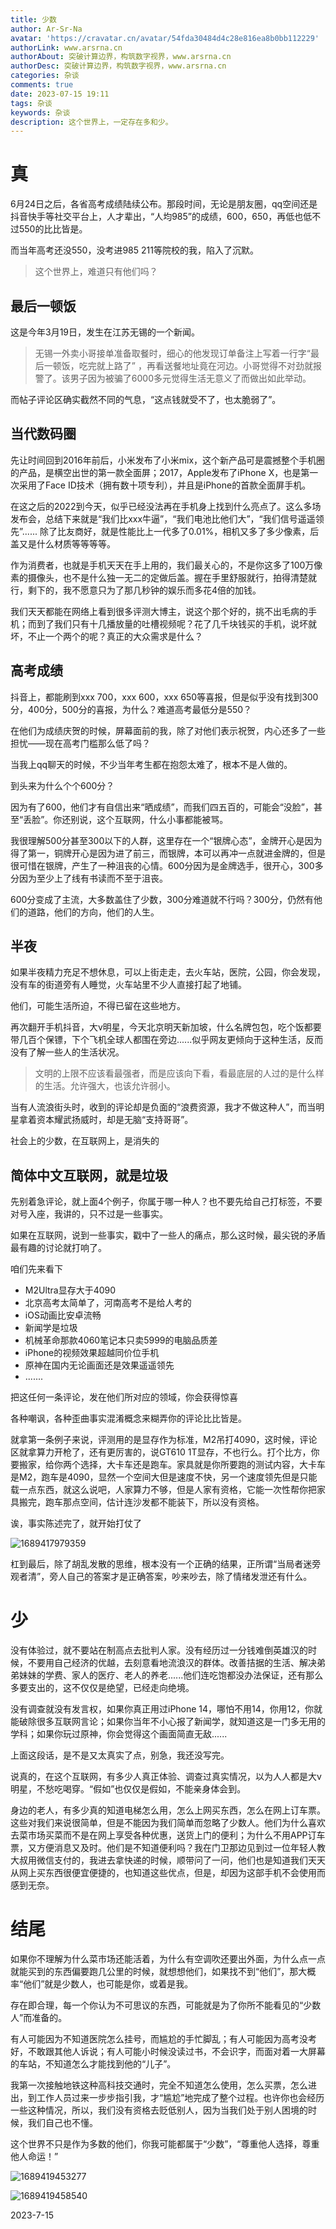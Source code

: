 ```yaml
---
title: 少数
author: Ar-Sr-Na
avatar: 'https://cravatar.cn/avatar/54fda30484d4c28e816ea8b0bb112229'
authorLink: www.arsrna.cn
authorAbout: 突破计算边界，构筑数字视界，www.arsrna.cn
authorDesc: 突破计算边界，构筑数字视界，www.arsrna.cn
categories: 杂谈
comments: true
date: 2023-07-15 19:11
tags: 杂谈
keywords: 杂谈
description: 这个世界上，一定存在多和少。
---
```


# 真

6月24日之后，各省高考成绩陆续公布。那段时间，无论是朋友圈，qq空间还是抖音快手等社交平台上，人才辈出，“人均985”的成绩，600，650，再低也低不过550的比比皆是。

而当年高考还没550，没考进985 211等院校的我，陷入了沉默。

> 这个世界上，难道只有他们吗？

## 最后一顿饭

这是今年3月19日，发生在江苏无锡的一个新闻。

> 无锡一外卖小哥接单准备取餐时，细心的他发现订单备注上写着一行字“最后一顿饭，吃完就上路了” ，再看送餐地址竟在河边。小哥觉得不对劲就报警了。该男子因为被骗了6000多元觉得生活无意义了而做出如此举动。

而帖子评论区确实截然不同的气息，“这点钱就受不了，也太脆弱了”。

## 当代数码圈

先让时间回到2016年前后，小米发布了小米mix，这个新产品可是震撼整个手机圈的产品，是横空出世的第一款全面屏；2017，Apple发布了iPhone X，也是第一次采用了Face ID技术（拥有数十项专利），并且是iPhone的首款全面屏手机。

在这之后的2022到今天，似乎已经没法再在手机身上找到什么亮点了。这么多场发布会，总结下来就是“我们比xxx牛逼”，“我们电池比他们大”，“我们信号遥遥领先”...... 除了比友商好，就是性能比上一代多了0.01%，相机又多了多少像素，后盖又是什么材质等等等等。

作为消费者，也就是手机天天在手上用的，我们最关心的，不是你这多了100万像素的摄像头，也不是什么独一无二的定做后盖。握在手里舒服就行，拍得清楚就行，剩下的，我不愿意只为了那几秒钟的娱乐而多花4倍的加钱。

我们天天都能在网络上看到很多评测大博主，说这个那个好的，挑不出毛病的手机；而到了我们只有十几播放量的吐槽视频呢？花了几千块钱买的手机，说坏就坏，不止一个两个的呢？真正的大众需求是什么？

## 高考成绩

抖音上，都能刷到xxx 700，xxx 600，xxx 650等喜报，但是似乎没有找到300分，400分，500分的喜报，为什么？难道高考最低分是550？

在他们为成绩庆贺的时候，屏幕面前的我，除了对他们表示祝贺，内心还多了一些担忧——现在高考门槛那么低了吗？

当我上qq聊天的时候，不少当年考生都在抱怨太难了，根本不是人做的。

到头来为什么个个600分？

因为有了600，他们才有自信出来“晒成绩”，而我们四五百的，可能会“没脸”，甚至“丢脸”。你还别说，这个互联网，什么小事都能被骂。

我很理解500分甚至300以下的人群，这里存在一个“银牌心态”，金牌开心是因为得了第一，铜牌开心是因为进了前三，而银牌，本可以再冲一点就进金牌的，但是很可惜在银牌，产生了一种沮丧的心情。600分因为是金牌选手，很开心，300多分因为至少上了线有书读而不至于沮丧。

600分变成了主流，大多数盖住了少数，300分难道就不行吗？300分，仍然有他们的道路，他们的方向，他们的人生。

## 半夜

如果半夜精力充足不想休息，可以上街走走，去火车站，医院，公园，你会发现，没有车的街道旁有人睡觉，火车站里不少人直接打起了地铺。

他们，可能生活所迫，不得已留在这些地方。

再次翻开手机抖音，大v明星，今天北京明天新加坡，什么名牌包包，吃个饭都要带几百个保镖，下个飞机全球人都围在旁边......似乎网友更倾向于这种生活，反而没有了解一些人的生活状况。

> 文明的上限不应该看最强者，而是应该向下看，看最底层的人过的是什么样的生活。允许强大，也该允许弱小。

当有人流浪街头时，收到的评论却是负面的“浪费资源，我才不做这种人”，而当明星拿着资本耀武扬威时，却是无脑“支持哥哥”。

社会上的少数，在互联网上，是消失的

## 简体中文互联网，就是垃圾

先别着急评论，就上面4个例子，你属于哪一种人？也不要先给自己打标签，不要对号入座，我讲的，只不过是一些事实。

如果在互联网，说到一些事实，戳中了一些人的痛点，那么这时候，最尖锐的矛盾最有趣的讨论就打响了。

咱们先来看下

- M2Ultra显存大于4090
- 北京高考太简单了，河南高考不是给人考的
- iOS动画比安卓流畅
- 新闻学是垃圾
- 机械革命那款4060笔记本只卖5999的电脑品质差
- iPhone的视频效果超越同价位手机
- 原神在国内无论画面还是效果遥遥领先
- .......

把这任何一条评论，发在他们所对应的领域，你会获得惊喜

各种嘲讽，各种歪曲事实混淆概念来糊弄你的评论比比皆是。

就拿第一条例子来说，评测用的是显存作为标准，M2吊打4090，这时候，评论区就拿算力开枪了，还有更厉害的，说GT610 1T显存，不也行么。打个比方，你要搬家，给你两个选择，大卡车还是跑车。家具就是你所要跑的测试内容，大卡车是M2，跑车是4090，显然一个空间大但是速度不快，另一个速度领先但是只能载一点东西，就这么说吧，人家算力不够，但是人家有资格，它能一次性帮你把家具搬完，跑车那点空间，估计连沙发都不能装下，所以没有资格。

诶，事实陈述完了，就开始打仗了

![1689417979359](/images/少数/1689417979359.png)

杠到最后，除了胡乱发散的思维，根本没有一个正确的结果，正所谓“当局者迷旁观者清”，旁人自己的答案才是正确答案，吵来吵去，除了情绪发泄还有什么。

# 少

没有体验过，就不要站在制高点去批判人家。没有经历过一分钱难倒英雄汉的时候，不要用自己经济的优越，去刻意看地流浪汉的群体。改善拮据的生活、解决弟弟妹妹的学费、家人的医疗、老人的养老......他们连吃饱都没办法保证，还有那么多要支出的，这不仅仅是绝望，已经走向绝境。

没有调查就没有发言权，如果你真正用过iPhone 14，哪怕不用14，你用12，你就能破除很多互联网言论；如果你当年不小心报了新闻学，就知道这是一门多无用的学科；如果你玩过原神，你会觉得这个画面简直无敌......

上面这段话，是不是又太真实了点，别急，我还没写完。

说真的，在这个互联网，有多少人真正体验、调查过真实情况，以为人人都是大v明星，不愁吃喝穿。“假如”也仅仅是假如，不能亲身体会到。

身边的老人，有多少真的知道电梯怎么用，怎么上网买东西，怎么在网上订车票。这些对我们来说很简单，但是不能因为我们简单而忽略了少数人。他们为什么喜欢去菜市场买菜而不是在网上享受各种优惠，送货上门的便利；为什么不用APP订车票，又方便消息又及时。他们是不知道便利吗？我在门卫那边见到过一位年轻人教大叔用微信支付的，我进去拿快递的时候，顺带问了一问，他们也是知道我们天天从网上买东西很便宜便捷的，也知道这些优点，但是，却因为这部手机不会使用而感到无奈。

# 结尾

如果你不理解为什么菜市场还能活着，为什么有空调吹还要出外面，为什么点一点就能买到的东西偏要跑几公里的时候，就想想他们，如果找不到“他们”，那大概率“他们”就是少数人，也可能是你，或着是我。

存在即合理，每一个你认为不可思议的东西，可能就是为了你所不能看见的“少数人”而准备的。

有人可能因为不知道医院怎么挂号，而尴尬的手忙脚乱；有人可能因为高考没考好，不敢跟其他人诉说；有人可能小时候没读过书，不会识字，而面对着一大屏幕的车站，不知道怎么才能找到他的“儿子”。

我第一次接触地铁这种高科技交通时，完全不知道怎么使用，怎么买票，怎么进出，到工作人员过来一步步指引我，才“尴尬”地完成了整个过程。也许你也会经历一些这种情况，所以，我们没有资格去贬低别人，因为当我们处于别人困境的时候，我们自己也不懂。

这个世界不只是作为多数的他们，你我可能都属于“少数”，“尊重他人选择，尊重他人命运！”

![1689419453277](/images/少数/1689419453277.png)

![1689419458540](/images/少数/1689419458540.png)

2023-7-15